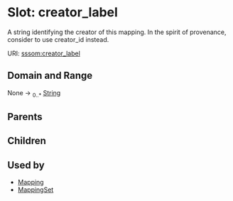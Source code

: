 
# Slot: creator_label


A string identifying the creator of this mapping. In the spirit of provenance, consider to use creator_id instead.

URI: [sssom:creator_label](https://w3id.org/sssom/creator_label)


## Domain and Range

None &#8594;  <sub>0..\*</sub> [String](types/String.md)

## Parents


## Children


## Used by

 * [Mapping](Mapping.md)
 * [MappingSet](MappingSet.md)

